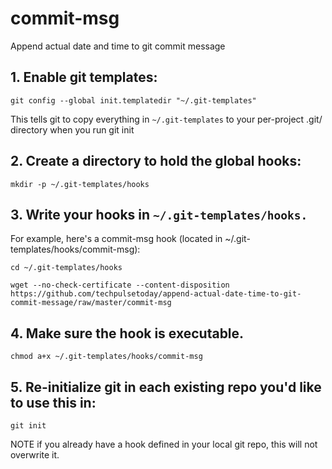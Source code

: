 # commit-msg
Append actual date and time to git commit message

## 1. Enable git templates:
```shell
git config --global init.templatedir "~/.git-templates"
```
This tells git to copy everything in ```~/.git-templates``` to your per-project .git/ directory when you run git init

## 2. Create a directory to hold the global hooks:
```shell
mkdir -p ~/.git-templates/hooks
```

## 3. Write your hooks in ```~/.git-templates/hooks.```
For example, here's a commit-msg hook (located in ~/.git-templates/hooks/commit-msg):  
```shell
cd ~/.git-templates/hooks
```
```shell
wget --no-check-certificate --content-disposition https://github.com/techpulsetoday/append-actual-date-time-to-git-commit-message/raw/master/commit-msg
```

## 4. Make sure the hook is executable.
```shell
chmod a+x ~/.git-templates/hooks/commit-msg
```

## 5. Re-initialize git in each existing repo you'd like to use this in:
```shell
git init
```
NOTE if you already have a hook defined in your local git repo, this will not overwrite it.
